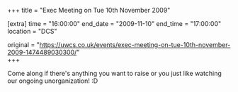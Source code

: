+++
title = "Exec Meeting on Tue 10th November 2009"

[extra]
time = "16:00:00"
end_date = "2009-11-10"
end_time = "17:00:00"
location = "DCS"

original = "https://uwcs.co.uk/events/exec-meeting-on-tue-10th-november-2009-1474489030300/"    
+++

Come along if there's anything you want to raise or you just like watching our ongoing unorganization\! :D

